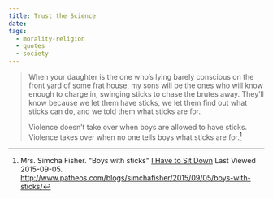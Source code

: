 ```yaml
---
title: Trust the Science
date: 
tags:
  - morality-religion
  - quotes
  - society
---
```


> When your daughter is the one who’s lying barely conscious on the front yard of some frat house, my sons will be the ones who will know enough to charge in, swinging sticks to chase the brutes away. They’ll know because we let them have sticks, we let them find out what sticks can do, and we told them what sticks are for.
> 
> Violence doesn’t take over when boys are allowed to have sticks. Violence takes over when no one tells boys what sticks are for.[^20150905-1]

[^20150905-1]: Mrs. Simcha Fisher.   "Boys with sticks" [I Have to Sit Down](http://www.patheos.com/blogs/simchafisher) Last Viewed 2015-09-05.  <http://www.patheos.com/blogs/simchafisher/2015/09/05/boys-with-sticks/>

